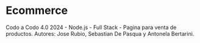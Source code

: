# Ecommerce
Codo a Codo 4.0 2024 - Node.js - Full Stack - Pagina para venta de productos. Autores: Jose Rubio, Sebastian De Pasqua y Antonela Bertarini.
